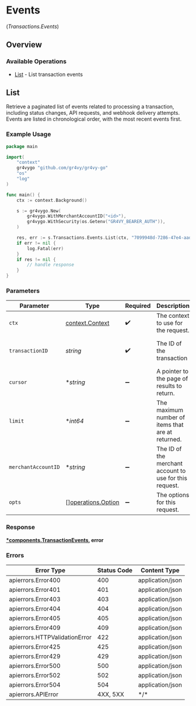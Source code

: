 # Events
(*Transactions.Events*)

## Overview

### Available Operations

* [List](#list) - List transaction events

## List

Retrieve a paginated list of events related to processing a transaction, including status changes, API requests, and webhook delivery attempts. Events are listed in chronological order, with the most recent events first.

### Example Usage

```go
package main

import(
	"context"
	gr4vygo "github.com/gr4vy/gr4vy-go"
	"os"
	"log"
)

func main() {
    ctx := context.Background()

    s := gr4vygo.New(
        gr4vygo.WithMerchantAccountID("<id>"),
        gr4vygo.WithSecurity(os.Getenv("GR4VY_BEARER_AUTH")),
    )

    res, err := s.Transactions.Events.List(ctx, "7099948d-7286-47e4-aad8-b68f7eb44591", gr4vygo.String("ZXhhbXBsZTE"), gr4vygo.Int64(100))
    if err != nil {
        log.Fatal(err)
    }
    if res != nil {
        // handle response
    }
}
```

### Parameters

| Parameter                                                | Type                                                     | Required                                                 | Description                                              | Example                                                  |
| -------------------------------------------------------- | -------------------------------------------------------- | -------------------------------------------------------- | -------------------------------------------------------- | -------------------------------------------------------- |
| `ctx`                                                    | [context.Context](https://pkg.go.dev/context#Context)    | :heavy_check_mark:                                       | The context to use for the request.                      |                                                          |
| `transactionID`                                          | *string*                                                 | :heavy_check_mark:                                       | The ID of the transaction                                | 7099948d-7286-47e4-aad8-b68f7eb44591                     |
| `cursor`                                                 | **string*                                                | :heavy_minus_sign:                                       | A pointer to the page of results to return.              | ZXhhbXBsZTE                                              |
| `limit`                                                  | **int64*                                                 | :heavy_minus_sign:                                       | The maximum number of items that are at returned.        | 100                                                      |
| `merchantAccountID`                                      | **string*                                                | :heavy_minus_sign:                                       | The ID of the merchant account to use for this request.  |                                                          |
| `opts`                                                   | [][operations.Option](../../models/operations/option.md) | :heavy_minus_sign:                                       | The options for this request.                            |                                                          |

### Response

**[*components.TransactionEvents](../../models/components/transactionevents.md), error**

### Errors

| Error Type                    | Status Code                   | Content Type                  |
| ----------------------------- | ----------------------------- | ----------------------------- |
| apierrors.Error400            | 400                           | application/json              |
| apierrors.Error401            | 401                           | application/json              |
| apierrors.Error403            | 403                           | application/json              |
| apierrors.Error404            | 404                           | application/json              |
| apierrors.Error405            | 405                           | application/json              |
| apierrors.Error409            | 409                           | application/json              |
| apierrors.HTTPValidationError | 422                           | application/json              |
| apierrors.Error425            | 425                           | application/json              |
| apierrors.Error429            | 429                           | application/json              |
| apierrors.Error500            | 500                           | application/json              |
| apierrors.Error502            | 502                           | application/json              |
| apierrors.Error504            | 504                           | application/json              |
| apierrors.APIError            | 4XX, 5XX                      | \*/\*                         |